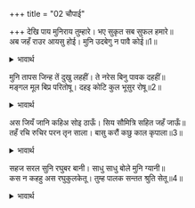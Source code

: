 +++
title = "02 चौपाई"

+++
देखि पाय मुनिराय तुम्हारे। भए सुकृत सब सुफल हमारे॥  
अब जहँ राउर आयसु होई। मुनि उदबेगु न पावै कोई॥1॥  

<details><summary>भावार्थ</summary>

हे मुनिराज! आपके चरणों का दर्शन करने से आज हमारे सब पुण्य सफल हो गए (हमें सारे पुण्यों का फल मिल गया)। अब जहाँ आपकी आज्ञा हो और जहाँ कोई भी मुनि उद्वेग को प्राप्त न हो-॥1॥  
</details>

मुनि तापस जिन्ह तें दुखु लहहीं। ते नरेस बिनु पावक दहहीं॥  
मङ्गल मूल बिप्र परितोषू। दहइ कोटि कुल भूसुर रोषू॥2॥  

<details><summary>भावार्थ</summary>

क्योङ्कि जिनसे मुनि और तपस्वी दुःख पाते हैं, वे राजा बिना अग्नि के ही (अपने दुष्ट कर्मों से ही) जलकर भस्म हो जाते हैं। ब्राह्मणों का सन्तोष सब मङ्गलों की जड है और भूदेव ब्राह्मणों का क्रोध करोडों कुलों को भस्म कर देता है॥2॥  
</details>

अस जियँ जानि कहिअ सोइ ठाऊँ। सिय सौमित्रि सहित जहँ जाऊँ॥  
तहँ रचि रुचिर परन तृन साला। बासु करौं कछु काल कृपाला॥3॥  

<details><summary>भावार्थ</summary>

ऐसा हृदय में समझकर- वह स्थान बतलाइए जहाँ मैं लक्ष्मण और सीता सहित जाऊँ और वहाँ सुन्दर पत्तों और घास की कुटी बनाकर, हे दयालु! कुछ समय निवास करूँ॥3॥  
</details>

सहज सरल सुनि रघुबर बानी। साधु साधु बोले मुनि ग्यानी॥  
कस न कहहु अस रघुकुलकेतू। तुम्ह पालक सन्तत श्रुति सेतू॥4॥  

<details><summary>भावार्थ</summary>

श्री रामजी की सहज ही सरल वाणी सुनकर ज्ञानी मुनि वाल्मीकि बोले- धन्य! धन्य! हे रघुकुल के ध्वजास्वरूप! आप ऐसा क्यों न कहेङ्गे? आप सदैव वेद की मर्यादा का पालन (रक्षण) करते हैं॥4॥  
</details>

<div class="audioEmbed"  caption="AIR-वाचनम्" src="https://archive
.org/download/rAmcharitmAnas-AIR/EPI-174.mp3"></div>

